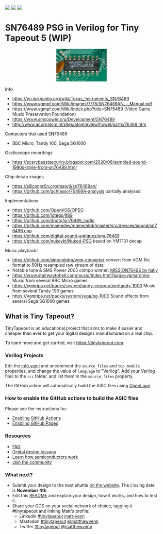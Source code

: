 ![](../../workflows/gds/badge.svg) ![](../../workflows/docs/badge.svg) ![](../../workflows/test/badge.svg)

# SN76489 PSG in Verilog for Tiny Tapeout 5 (WIP)

<p align="center" width="100%">
    <img width="33%" src="./docs/SN76489.jpg">
</p>

Info
* https://en.wikipedia.org/wiki/Texas_Instruments_SN76489
* https://www.vgmpf.com/Wiki/images/7/78/SN76489AN_-_Manual.pdf
* https://www.vgmpf.com/Wiki/index.php?title=SN76489 (Video Game Music Preservation Foundation)
* https://www.smspower.org/Development/SN76489
* http://www.acornatom.nl/sites/atomreview/howel/parts/76489.htm

Computers that used SN76489
* BBC Micro, Tandy 100, Sega SG1000

Osciloscope recordings
* https://scarybeastsecurity.blogspot.com/2020/06/sampled-sound-1980s-style-from-sn76489.html

Chip decap images
* https://siliconpr0n.org/map/ti/sn76489an/
* https://github.com/gchiasso/76489A-analysis partially analysed

Implementations
* https://github.com/OpenVGS/OPSG
* https://github.com/jotego/jt89
* https://github.com/dnotq/sn76489_audio
* https://github.com/mamedev/mame/blob/master/src/devices/sound/sn76496.cpp
* https://github.com/digital-sound-antiques/emu76489
* https://github.com/nukeykt/Nuked-PSG based on YM7101 decap

Music playback!
* https://github.com/simondotm/vgm-converter convert from VGM file format to 50Hz resampled raw stream of data
* Notable tune & SMS Power 2005 compo winner: [MISSION76496 by hally](https://www.smspower.org/Music/MISSION76496-Homebrew)
* https://www.stairwaytohell.com/music/index.html?page=vgmarchive Music from several BBC Micro games
* https://vgmrips.net/packs/system/tandy-corporation/tandy-1000 Music from several Tandy 100 games
* https://vgmrips.net/packs/system/sega/sg-1000 Sound effects from several Sega SG1000 games


## What is Tiny Tapeout?

TinyTapeout is an educational project that aims to make it easier and cheaper than ever to get your digital designs manufactured on a real chip.

To learn more and get started, visit https://tinytapeout.com.

### Verilog Projects

Edit the [info.yaml](info.yaml) and uncomment the `source_files` and `top_module` properties, and change the value of `language` to "Verilog". Add your Verilog files to the `src` folder, and list them in the `source_files` property.

The GitHub action will automatically build the ASIC files using [OpenLane](https://www.zerotoasiccourse.com/terminology/openlane/).

### How to enable the GitHub actions to build the ASIC files

Please see the instructions for:

- [Enabling GitHub Actions](https://tinytapeout.com/faq/#when-i-commit-my-change-the-gds-action-isnt-running)
- [Enabling GitHub Pages](https://tinytapeout.com/faq/#my-github-action-is-failing-on-the-pages-part)

### Resources

- [FAQ](https://tinytapeout.com/faq/)
- [Digital design lessons](https://tinytapeout.com/digital_design/)
- [Learn how semiconductors work](https://tinytapeout.com/siliwiz/)
- [Join the community](https://discord.gg/rPK2nSjxy8)

### What next?

- Submit your design to the next shuttle [on the website](https://tinytapeout.com/#submit-your-design). The closing date is **November 4th**.
- Edit this [README](README.md) and explain your design, how it works, and how to test it.
- Share your GDS on your social network of choice, tagging it #tinytapeout and linking Matt's profile:
  - LinkedIn [#tinytapeout](https://www.linkedin.com/search/results/content/?keywords=%23tinytapeout) [matt-venn](https://www.linkedin.com/in/matt-venn/)
  - Mastodon [#tinytapeout](https://chaos.social/tags/tinytapeout) [@matthewvenn](https://chaos.social/@matthewvenn)
  - Twitter [#tinytapeout](https://twitter.com/hashtag/tinytapeout?src=hashtag_click) [@matthewvenn](https://twitter.com/matthewvenn)

